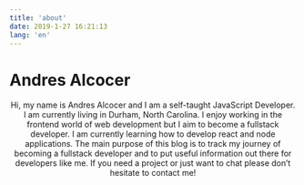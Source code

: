```yaml
---
title: 'about'
date: 2019-1-27 16:21:13
lang: 'en'
---
```


# Andres Alcocer

<div align="center">
Hi, my name is Andres Alcocer and I am a self-taught JavaScript Developer. I am currently living in Durham, North Carolina. I enjoy working in the frontend world of web development but I aim to become a fullstack developer. I am currently learning how to develop react and node applications. The main purpose of this blog is to track my journey of becoming a fullstack developer and to put useful information out there for developers like me. If you need a project or just want to chat please don’t hesitate to contact me!

</div>
